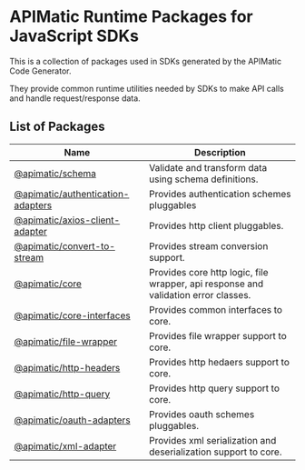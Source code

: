 # APIMatic Runtime Packages for JavaScript SDKs

This is a collection of packages used in SDKs generated by the APIMatic Code Generator.

They provide common runtime utilities needed by SDKs to make API calls and handle request/response data.

## List of Packages

| Name | Description |
| --- | --- |
| [@apimatic/schema](packages/schema) | Validate and transform data using schema definitions. |
| [@apimatic/authentication-adapters](packages/authentication-adapter) | Provides authentication schemes pluggables |
| [@apimatic/axios-client-adapter](packages/axios-client-adapter) | Provides http client pluggables. |
| [@apimatic/convert-to-stream](packages/convert-to-stream) | Provides stream conversion support. |
| [@apimatic/core](packages/core) | Provides core http logic, file wrapper, api response and validation error classes. |
| [@apimatic/core-interfaces](packages/core-interfaces) | Provides common interfaces to core. |
| [@apimatic/file-wrapper](packages/file-wrapper) | Provides file wrapper support to core. |
| [@apimatic/http-headers](packages/http-headers) | Provides http hedaers support to core. |
| [@apimatic/http-query](packages/http-query) | Provides http query support to core. |
| [@apimatic/oauth-adapters](packages/oauth-adapters) | Provides oauth schemes pluggables. |
| [@apimatic/xml-adapter](packages/xml-adapter) | Provides xml serialization and deserialization support to core. |
